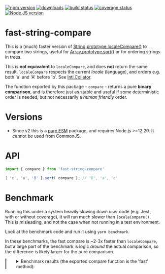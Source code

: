 [![npm version][npm-image]][npm-url]
[![downloads][downloads-image]][npm-url]
[![build status][build-image]][build-url]
[![coverage status][coverage-image]][coverage-url]
[![Node.JS version][node-version]][node-url]


# fast-string-compare

This is a (much) faster version of [String.prototype.localeCompare()][mdn-localecompare] to compare two strings, useful for [Array.prototype.sort()][mdn-sort] or for ordering strings in trees.

This is **not equivalent** to `localeCompare`, and does **not** return the same result. `localeCompare` respects the current *locale* (language), and orders e.g. both 'a' and 'A' before 'b'. See [Intl.Collator][mdn-collator].

The function exported by this package - `compare` - returns a pure **binary comparison**, and is therefore just as stable and useful if *some* deterministic order is needed, but not necessarily a *human friendly* order.

# Versions

 * Since v2 this is a [pure ESM][pure-esm] package, and requires Node.js >=12.20. It cannot be used from CommonJS.

# API

```ts
import { compare } from 'fast-string-compare'

[ 'c', 'a', 'B' ].sort( compare ); // 'B', 'a', 'c'
```


# Benchmark

Running this under a system heavily slowing down user code (e.g. Jest, with or without coverage), it will run much slower than `localeCompare()`. This is misleading, and not the case when not running in a test environment.

Look at the benchmark code and run it using `yarn benchmark`.

In these benchmarks, the fast compare is ~2-3x faster than `localeCompare`, but a large part of the benchmark is logic *around* the actual comparison, so the difference is likely larger for the pure comparison.

<details style="padding-left: 32px; border-left: 4px solid gray;">
<summary>Benchmark results (the exported compare function is the 'fast' method):</summary>
<p>

```
❯ yarn -s benchmark
Benchmarking raw comparison algorithms...

Running test of: raw compare
fast           x 12,190,097 ops/sec ±0.50% (91 runs sampled)
fast double    x 11,263,299 ops/sec ±0.44% (91 runs sampled)
fast and slice x 7,343,412 ops/sec ±0.62% (91 runs sampled)
fast codepoint x 11,552,827 ops/sec ±0.67% (87 runs sampled)
Intl.Collator  x 6,341,841 ops/sec ±1.12% (86 runs sampled)
localeCompare  x 5,599,850 ops/sec ±1.01% (90 runs sampled)

Benchmarking comparison algorithms for sort...

Running test of: english words
fast           x 2.15 ops/sec ±3.61% (10 runs sampled)
fast double    x 2.04 ops/sec ±5.87% (10 runs sampled)
fast and slice x 1.36 ops/sec ±2.53% (8 runs sampled)
fast codepoint x 1.74 ops/sec ±2.18% (9 runs sampled)
Intl.Collator  x 0.87 ops/sec ±0.82% (7 runs sampled)
localeCompare  x 0.78 ops/sec ±4.24% (6 runs sampled)

Running test of: english words reversed
fast           x 2.12 ops/sec ±5.38% (10 runs sampled)
fast double    x 2.11 ops/sec ±1.76% (10 runs sampled)
fast and slice x 1.39 ops/sec ±3.90% (8 runs sampled)
fast codepoint x 1.79 ops/sec ±1.79% (9 runs sampled)
Intl.Collator  x 0.89 ops/sec ±0.28% (7 runs sampled)
localeCompare  x 0.79 ops/sec ±3.82% (7 runs sampled)

Running test of: english words randomized
fast           x 2.12 ops/sec ±7.95% (10 runs sampled)
fast double    x 2.13 ops/sec ±1.59% (10 runs sampled)
fast and slice x 1.42 ops/sec ±0.55% (8 runs sampled)
fast codepoint x 1.81 ops/sec ±0.53% (9 runs sampled)
Intl.Collator  x 0.88 ops/sec ±3.13% (7 runs sampled)
localeCompare  x 0.80 ops/sec ±2.20% (7 runs sampled)

Running test of: data type words
fast           x 10,857 ops/sec ±0.74% (92 runs sampled)
fast double    x 9,770 ops/sec ±0.76% (93 runs sampled)
fast and slice x 6,135 ops/sec ±0.44% (94 runs sampled)
fast codepoint x 8,212 ops/sec ±0.89% (93 runs sampled)
Intl.Collator  x 3,778 ops/sec ±0.47% (94 runs sampled)
localeCompare  x 3,434 ops/sec ±0.87% (92 runs sampled)

Running test of: data type words reversed
fast           x 10,731 ops/sec ±1.09% (94 runs sampled)
fast double    x 9,643 ops/sec ±0.72% (92 runs sampled)
fast and slice x 6,109 ops/sec ±0.46% (92 runs sampled)
fast codepoint x 8,158 ops/sec ±1.34% (93 runs sampled)
Intl.Collator  x 3,800 ops/sec ±0.47% (93 runs sampled)
localeCompare  x 3,438 ops/sec ±0.41% (92 runs sampled)

Running test of: data type words randomized
fast           x 10,776 ops/sec ±1.26% (92 runs sampled)
fast double    x 9,789 ops/sec ±0.38% (93 runs sampled)
fast and slice x 6,177 ops/sec ±0.32% (96 runs sampled)
fast codepoint x 8,202 ops/sec ±1.04% (93 runs sampled)
Intl.Collator  x 3,786 ops/sec ±0.39% (93 runs sampled)
localeCompare  x 3,431 ops/sec ±0.50% (94 runs sampled)

Benchmarking comparison algorithms for trees...

Running test of: english words
fast           x 0.40 ops/sec ±2.35% (5 runs sampled)
fast double    x 0.36 ops/sec ±1.33% (5 runs sampled)
fast and slice x 0.28 ops/sec ±1.56% (5 runs sampled)
fast codepoint x 0.32 ops/sec ±2.45% (5 runs sampled)
Intl.Collator  x 0.24 ops/sec ±4.09% (5 runs sampled)
localeCompare  x 0.22 ops/sec ±0.87% (5 runs sampled)

Running test of: english words reversed
fast           x 0.38 ops/sec ±1.87% (5 runs sampled)
fast double    x 0.36 ops/sec ±2.17% (5 runs sampled)
fast and slice x 0.28 ops/sec ±5.81% (5 runs sampled)
fast codepoint x 0.32 ops/sec ±1.70% (5 runs sampled)
Intl.Collator  x 0.24 ops/sec ±0.98% (5 runs sampled)
localeCompare  x 0.22 ops/sec ±0.86% (5 runs sampled)

Running test of: english words randomized
fast           x 0.38 ops/sec ±1.03% (5 runs sampled)
fast double    x 0.36 ops/sec ±1.42% (5 runs sampled)
fast and slice x 0.28 ops/sec ±1.35% (5 runs sampled)
fast codepoint x 0.33 ops/sec ±4.34% (5 runs sampled)
Intl.Collator  x 0.24 ops/sec ±0.79% (5 runs sampled)
localeCompare  x 0.22 ops/sec ±1.07% (5 runs sampled)

Running test of: data type words
fast           x 2,688 ops/sec ±0.69% (91 runs sampled)
fast double    x 2,386 ops/sec ±0.77% (95 runs sampled)
fast and slice x 1,653 ops/sec ±0.44% (95 runs sampled)
fast codepoint x 1,898 ops/sec ±0.52% (93 runs sampled)
Intl.Collator  x 1,259 ops/sec ±0.38% (93 runs sampled)
localeCompare  x 1,143 ops/sec ±0.48% (94 runs sampled)

Running test of: data type words reversed
fast           x 2,728 ops/sec ±0.84% (92 runs sampled)
fast double    x 2,389 ops/sec ±0.45% (94 runs sampled)
fast and slice x 1,654 ops/sec ±0.38% (94 runs sampled)
fast codepoint x 1,913 ops/sec ±0.34% (95 runs sampled)
Intl.Collator  x 1,272 ops/sec ±0.39% (94 runs sampled)
localeCompare  x 1,143 ops/sec ±0.54% (93 runs sampled)

Running test of: data type words randomized
fast           x 2,723 ops/sec ±0.73% (94 runs sampled)
fast double    x 2,399 ops/sec ±0.39% (95 runs sampled)
fast and slice x 1,639 ops/sec ±0.56% (93 runs sampled)
fast codepoint x 1,919 ops/sec ±0.44% (93 runs sampled)
Intl.Collator  x 1,272 ops/sec ±0.38% (93 runs sampled)
localeCompare  x 1,140 ops/sec ±0.89% (91 runs sampled)
```

</p>
</details>


[npm-image]: https://img.shields.io/npm/v/fast-string-compare.svg
[npm-url]: https://npmjs.org/package/fast-string-compare
[downloads-image]: https://img.shields.io/npm/dm/fast-string-compare.svg
[build-image]: https://img.shields.io/github/actions/workflow/status/grantila/fast-string-compare/master.yml?branch=master
[build-url]: https://github.com/grantila/fast-string-compare/actions?query=workflow%3AMaster
[coverage-image]: https://coveralls.io/repos/github/grantila/fast-string-compare/badge.svg?branch=master
[coverage-url]: https://coveralls.io/github/grantila/fast-string-compare?branch=master
[node-version]: https://img.shields.io/node/v/fast-string-compare
[node-url]: https://nodejs.org/en/

[mdn-localecompare]: https://developer.mozilla.org/en-US/docs/Web/JavaScript/Reference/Global_Objects/String/localeCompare
[mdn-sort]: https://developer.mozilla.org/en-US/docs/Web/JavaScript/Reference/Global_Objects/Array/sort
[mdn-collator]: https://developer.mozilla.org/en-US/docs/Web/JavaScript/Reference/Global_Objects/Intl/Collator/Collator
[pure-esm]: https://gist.github.com/sindresorhus/a39789f98801d908bbc7ff3ecc99d99c

